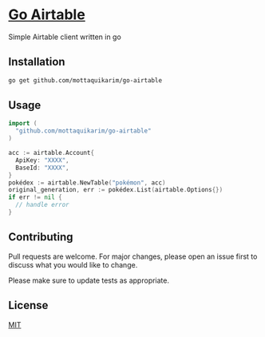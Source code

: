 # [Go Airtable](https://godoc.org/github.com/mottaquikarim/go-airtable)
Simple Airtable client written in go

## Installation

```bash
go get github.com/mottaquikarim/go-airtable
```

## Usage

```go
import (
  "github.com/mottaquikarim/go-airtable"
)

acc := airtable.Account{
  ApiKey: "XXXX",
  BaseId: "XXXX",
}
pokédex := airtable.NewTable("pokémon", acc)
original_generation, err := pokédex.List(airtable.Options{})
if err != nil {
  // handle error
}
```

## Contributing
Pull requests are welcome. For major changes, please open an issue first to discuss what you would like to change.

Please make sure to update tests as appropriate.

## License
[MIT](https://choosealicense.com/licenses/mit/)
